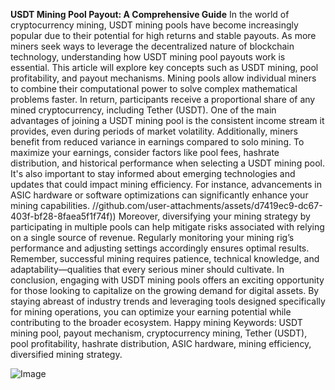 **USDT Mining Pool Payout: A Comprehensive Guide**
In the world of cryptocurrency mining, USDT mining pools have become increasingly popular due to their potential for high returns and stable payouts. As more miners seek ways to leverage the decentralized nature of blockchain technology, understanding how USDT mining pool payouts work is essential. This article will explore key concepts such as USDT mining, pool profitability, and payout mechanisms.
Mining pools allow individual miners to combine their computational power to solve complex mathematical problems faster. In return, participants receive a proportional share of any mined cryptocurrency, including Tether (USDT). One of the main advantages of joining a USDT mining pool is the consistent income stream it provides, even during periods of market volatility. Additionally, miners benefit from reduced variance in earnings compared to solo mining.
To maximize your earnings, consider factors like pool fees, hashrate distribution, and historical performance when selecting a USDT mining pool. It's also important to stay informed about emerging technologies and updates that could impact mining efficiency. For instance, advancements in ASIC hardware or software optimizations can significantly enhance your mining capabilities.
 //github.com/user-attachments/assets/d7419ec9-dc67-403f-bf28-8faea5f1f74f))
Moreover, diversifying your mining strategy by participating in multiple pools can help mitigate risks associated with relying on a single source of revenue. Regularly monitoring your mining rig’s performance and adjusting settings accordingly ensures optimal results. Remember, successful mining requires patience, technical knowledge, and adaptability—qualities that every serious miner should cultivate.
In conclusion, engaging with USDT mining pools offers an exciting opportunity for those looking to capitalize on the growing demand for digital assets. By staying abreast of industry trends and leveraging tools designed specifically for mining operations, you can optimize your earning potential while contributing to the broader ecosystem. Happy mining
Keywords: USDT mining pool, payout mechanism, cryptocurrency mining, Tether (USDT), pool profitability, hashrate distribution, ASIC hardware, mining efficiency, diversified mining strategy.

![Image](https://github.com/user-attachments/assets/d7419ec9-dc67-403f-bf28-8faea5f1f74f)
